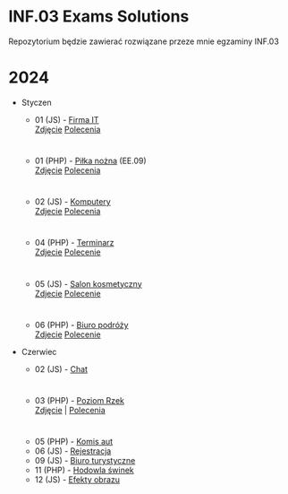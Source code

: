 # INF.03 Exams Solutions
Repozytorium będzie zawierać rozwiązane przeze mnie egzaminy INF.03

# 2024
  - Styczen
    - 01 (JS) - [Firma IT](https://github.com/MaksFikus/INF.03-Exams-Solutions/tree/main/inf03_2024_01_01)<br>
      [Zdjęcie](https://github.com/fikusmaksymilian/INF.03-Exams-Solutions/blob/main/inf03_2024_01_01/Firma%20IT.png)
      [Polecenia](https://github.com/fikusmaksymilian/INF.03-Exams-Solutions/blob/main/inf03_2024_01_01/INF.03-01-24.01-SG.pdf)
      #
    - 01 (PHP) - [Piłka nożna](https://github.com/fikusmaksymilian/INF.03-Exams-Solutions/tree/main/ee09_2024_01_01) (EE.09) <br>
      [Zdjęcie](https://github.com/fikusmaksymilian/INF.03-Exams-Solutions/blob/main/ee09_2024_01_01/Futbol.png)
      [Polecenia](https://github.com/fikusmaksymilian/INF.03-Exams-Solutions/blob/main/ee09_2024_01_01/EE.09-01-24.01-SG.pdf)
      #
    - 02 (JS) - [Komputery](https://github.com/MaksFikus/INF.03-Exams-Solutions/tree/main/inf03_2024_01_02)<br>
      [Zdjecie](https://github.com/fikusmaksymilian/INF.03-Exams-Solutions/blob/main/inf03_2024_01_02/Komputery.png)
      [Polecenia](https://github.com/fikusmaksymilian/INF.03-Exams-Solutions/blob/main/inf03_2024_01_02/INF.03-02-24.01-SG.pdf)
      #
    - 04 (PHP) - [Terminarz](https://github.com/fikusmaksymilian/INF.03-Exams-Solutions/tree/main/inf03_2024_01_04)<br>
      [Zdjecie](https://github.com/fikusmaksymilian/INF.03-Exams-Solutions/blob/main/inf03_2024_01_04/Terminarz.png)
      [Polecenie](https://github.com/fikusmaksymilian/INF.03-Exams-Solutions/blob/main/inf03_2024_01_04/inf_03_2024_01_04_SG.pdf)
      #
    - 05 (JS) - [Salon kosmetyczny](https://github.com/MaksFikus/INF.03-Exams-Solutions/tree/main/inf03_2024_01_05)<br>
      [Zdjecie](https://github.com/fikusmaksymilian/INF.03-Exams-Solutions/blob/main/inf03_2024_01_05/Salon%20Kosmetyczny.png)
      [Polecenie](https://github.com/fikusmaksymilian/INF.03-Exams-Solutions/blob/main/inf03_2024_01_05/INF.03-05-24.01-SG.pdf)
      #
    - 06 (PHP) - [Biuro podróży](https://github.com/fikusmaksymilian/INF.03-Exams-Solutions/tree/main/inf03_2024_01_06)<br>
      [Zdjecie](https://github.com/fikusmaksymilian/INF.03-Exams-Solutions/blob/main/inf03_2024_01_06/Biuro%20Podr%C3%B3%C5%BCy.png)
      [Polecenie](https://github.com/fikusmaksymilian/INF.03-Exams-Solutions/blob/main/inf03_2024_01_06/INF.03-06-24.01-SG.pdf)
   
  - Czerwiec
    - 02 (JS) - [Chat](https://github.com/fikusmaksymilian/INF.03-Exams-Solutions/tree/main/inf03_2024_06_02)
      #
    - 03 (PHP) - [Poziom Rzek](https://github.com/fikusmaksymilian/INF.03-Exams-Solutions/tree/main/inf03_2024_06_03) <br>
      [Zdjęcie](https://github.com/fikusmaksymilian/INF.03-Exams-Solutions/blob/main/inf03_2024_06_03/Poziom%20Rzek.png) |
      [Polecenia](https://github.com/fikusmaksymilian/INF.03-Exams-Solutions/blob/main/inf03_2024_06_03/INF.03-03-24.06-SG.pdf)
      #
    - 05 (PHP) - [Komis aut](https://github.com/fikusmaksymilian/INF.03-Exams-Solutions/tree/main/inf03_2024_06_05)
    - 06 (JS) - [Rejestracja](https://github.com/MaksFikus/INF.03-Exams-Solutions/tree/main/inf03_2024_06_06)
    - 09 (JS) - [Biuro turystyczne](https://github.com/fikusmaksymilian/INF.03-Exams-Solutions/tree/main/inf03_2024_06_09)
    - 11 (PHP) - [Hodowla świnek](https://github.com/fikusmaksymilian/INF.03-Exams-Solutions/tree/main/inf03_2024_06_11)
    - 12 (JS) - [Efekty obrazu](https://github.com/MaksFikus/INF.03-Exams-Solutions/tree/main/inf03_2024_06_12)
    
